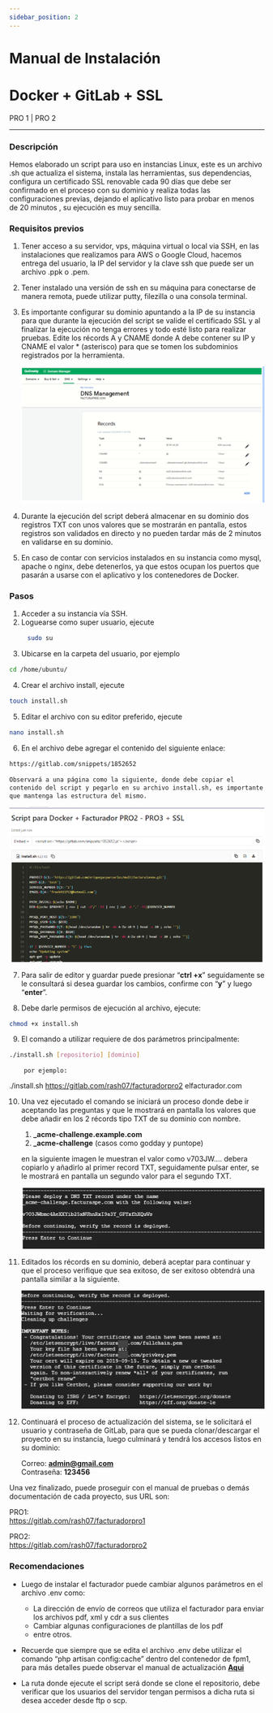 ```yaml
---
sidebar_position: 2
---
```

# Manual de Instalación
# Docker + GitLab + SSL
PRO 1 | PRO 2

------

### Descripción

Hemos elaborado un script para uso en instancias Linux, este es un archivo .sh que actualiza el sistema, instala las herramientas, sus dependencias, configura un certificado SSL renovable cada 90 días que debe ser confirmado en el proceso con su dominio y realiza todas las configuraciones previas, dejando el aplicativo listo para probar en menos de 20 minutos , su ejecución es muy sencilla.

### Requisitos previos
1. Tener acceso a su servidor, vps, máquina virtual o local via SSH, en las instalaciones que realizamos para AWS o Google Cloud, hacemos entrega del usuario, la IP del servidor y la clave ssh que puede ser un archivo .ppk o .pem.

2. Tener instalado una versión de ssh en su máquina para conectarse de manera remota, puede utilizar putty, filezilla o una consola terminal.

3. Es importante configurar su dominio apuntando a la IP de su instancia para que durante la ejecución del script se valide el certificado SSL y al finalizar la ejecución no tenga errores y todo esté listo para realizar pruebas. Edite los récords A y CNAME donde A debe contener su IP y CNAME el valor * (asterisco) para que se tomen los subdominios registrados por la herramienta.

    ![imgagen](img/img1.png)

4. Durante la ejecución del script deberá almacenar en su dominio dos registros TXT con unos valores que se mostrarán en pantalla, estos registros son validados en directo y no pueden tardar más de 2 minutos en validarse en su dominio.

5. En caso de contar con servicios instalados en su instancia como mysql, apache o nginx, debe detenerlos, ya que estos ocupan los puertos que pasarán a usarse con el aplicativo y los contenedores de Docker.


### Pasos
1. Acceder a su instancia vía SSH.
2. Loguearse como super usuario, ejecute
```bash
     sudo su 
```
3. Ubicarse en la carpeta del usuario, por ejemplo 
```bash
cd /home/ubuntu/
```
4. Crear el archivo install, ejecute
```bash
touch install.sh
```
5. Editar el archivo con su editor preferido, ejecute
```bash
nano install.sh
``` 
6. En el archivo debe agregar el contenido del siguiente enlace:
```bash
https://gitlab.com/snippets/1852652
```
    Observará a una página como la siguiente, donde debe copiar el contenido del script y pegarlo en su archivo install.sh, es importante que mantenga las estructura del mismo.

![imgagen](img/img5.png)

7. Para salir de editor y guardar puede presionar “**ctrl +x**” seguidamente se le consultará si desea guardar los cambios, confirme con “**y**” y luego “**enter**”. 

8. Debe darle permisos de ejecución al archivo, ejecute:

```bash
chmod +x install.sh
```
9. El comando a utilizar requiere de dos parámetros principalmente:
```bash
./install.sh [repositorio] [dominio]
```
        por ejemplo:
./install.sh https://gitlab.com/rash07/facturadorpro2 elfacturador.com

10. Una vez ejecutado el comando se iniciará un proceso donde debe ir aceptando las preguntas y que le mostrará en pantalla los valores que debe añadir en los 2 récords tipo TXT de su dominio con nombre.
    1. **_acme-challenge.example.com**
    2. **_acme-challenge** (casos como godday y puntope)

    en la siguiente imagen le muestran el valor como v703JW.... debera copiarlo y añadirlo al primer record TXT, seguidamente pulsar enter, se le mostrará en pantalla un segundo valor para el segundo TXT.

    ![imgagen](img/img6.png)

11. Editados los récords en su dominio, deberá aceptar para continuar y que el proceso verifique que sea exitoso, de ser exitoso obtendrá una pantalla similar a la siguiente.

    ![imgagen](img/img7.png)

12. Continuará el proceso de actualización del sistema, se le solicitará el usuario y contraseña de GitLab, para que se pueda clonar/descargar el proyecto en su instancia, luego culminará y tendrá los accesos listos en su dominio:

    Correo: **admin@gmail.com**                             
    Contraseña: **123456**

Una vez finalizado, puede proseguir con el manual de pruebas o demás documentación de cada proyecto, sus URL son:

PRO1:                               
https://gitlab.com/rash07/facturadorpro1

PRO2:                                        
https://gitlab.com/rash07/facturadorpro2


### Recomendaciones

- Luego de instalar el facturador puede cambiar algunos parámetros en el archivo .env como:

    - La dirección de envío de correos que utiliza el facturador para enviar los archivos pdf, xml y cdr a sus clientes
    - Cambiar algunas configuraciones de plantillas de los pdf
    - entre otros.

- Recuerde que siempre que se edita el archivo .env debe utilizar el comando “php artisan config:cache” dentro del contenedor de fpm1, para más detalles puede observar el manual de actualización **[Aqui](https://docs.google.com/document/d/11PI1a9yjCPfH9CCuWmJSrdj1V8IEUffqurqvdkw29co/edit?usp=sharing)**

- La ruta donde ejecute el script será donde se clone el repositorio, debe verificar que los usuarios del servidor tengan permisos a dicha ruta si desea acceder desde ftp o scp.
